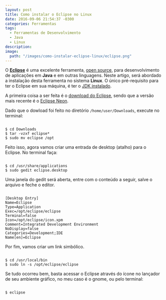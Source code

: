```yaml
---
layout: post
title: Como instalar o Eclipse no Linux
date: 2016-09-06 21:54:37 -0300
categories: Ferramentas
tags:
  - Ferramentas de Desenvolvimento
  - Java
  - Linux
description:
image:
  path: "/images/como-instalar-eclipse-linux/eclipse.png"
---
```


O **[Eclipse](https://eclipse.org/)** é uma excelente ferramenta, [open source](https://github.com/eclipse), para desenvolvimento de aplicações em **Java** e em outras linguagens. Neste artigo, será abordado a instalação desta ferramenta no sistema **Linux**. O único pré-requisito para ter o Eclipse em sua máquina, é ter o [JDK instalado](https://ramonsantos.github.io/blog/como-instalar-java-fedora/).

A primeira coisa a ser feita é o [download do Eclipse](https://eclipse.org/downloads/), sendo que a versão mais recente é o [Eclipse Neon](https://projects.eclipse.org/releases/neon).

Dado que o dowload foi feito no diretório ```/home/user/Downloads```, execute no terminal:

<pre><code class="shell terminal">
$ cd Downloads
$ tar -vzxf eclipse*
$ sudo mv eclipse /opt
</code></pre>

Feito isso, agora vamos criar uma entrada de desktop (atalho) para o Eclipse. No terminal faça:

<pre><code class="shell terminal">
$ cd /usr/share/applications
$ sudo gedit eclipse.desktop
</code></pre>

Uma janela do gedit será aberta, entre com o conteúdo a seguir, salve o arquivo e feche o editor.

<pre><code class="plaintext">
[Desktop Entry]
Name=Eclipse
Type=Application
Exec=/opt/eclipse/eclipse
Terminal=false
Icon=/opt/eclipse/icon.xpm
Comment=Integrated Development Environment
NoDisplay=false
Categories=Development;IDE
Name[en]=Eclipse
</code></pre>

Por fim, vamos criar um link simbólico.

<pre><code class="shell terminal">
$ cd /usr/local/bin
$ sudo ln -s /opt/eclipse/eclipse
</code></pre>

Se tudo ocorreu bem, basta acessar o Eclipse através do ícone no lançador de seu ambiente gráfico, no meu caso é o gnome, ou pelo terminal:

<pre><code class="shell terminal">
$ eclipse
</code></pre>
